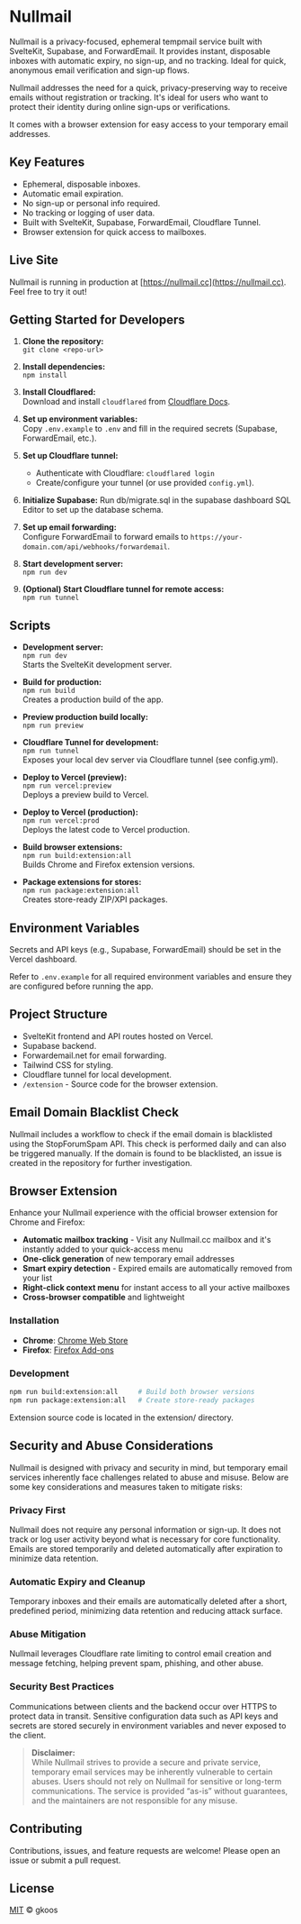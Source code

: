 # Nullmail

Nullmail is a privacy-focused, ephemeral tempmail service built with SvelteKit, Supabase, and ForwardEmail. It provides instant, disposable inboxes with automatic expiry, no sign-up, and no tracking. Ideal for quick, anonymous email verification and sign-up flows.

Nullmail addresses the need for a quick, privacy-preserving way to receive emails without registration or tracking. It's ideal for users who want to protect their identity during online sign-ups or verifications.

It comes with a browser extension for easy access to your temporary email addresses.

## Key Features
- Ephemeral, disposable inboxes.
- Automatic email expiration.
- No sign-up or personal info required.
- No tracking or logging of user data.
- Built with SvelteKit, Supabase, ForwardEmail, Cloudflare Tunnel.
- Browser extension for quick access to mailboxes.

## Live Site

Nullmail is running in production at [https://nullmail.cc](https://nullmail.cc). Feel free to try it out!

## Getting Started for Developers

1. **Clone the repository:**  
   `git clone <repo-url>`

2. **Install dependencies:**  
   `npm install`

3. **Install Cloudflared:**  
   Download and install `cloudflared` from [Cloudflare Docs](https://developers.cloudflare.com/cloudflare-one/connections/connect-apps/install-and-setup/installation/).

4. **Set up environment variables:**  
   Copy `.env.example` to `.env` and fill in the required secrets (Supabase, ForwardEmail, etc.).

5. **Set up Cloudflare tunnel:**  
   - Authenticate with Cloudflare: `cloudflared login`  
   - Create/configure your tunnel (or use provided `config.yml`).

6. **Initialize Supabase:**
   Run db/migrate.sql in the supabase dashboard SQL Editor to set up the database schema.

7. **Set up email forwarding:**  
   Configure ForwardEmail to forward emails to `https://your-domain.com/api/webhooks/forwardemail`.

8. **Start development server:**  
   `npm run dev`

9.  **(Optional) Start Cloudflare tunnel for remote access:**  
   `npm run tunnel`

## Scripts

- **Development server:**  
  `npm run dev`  
  Starts the SvelteKit development server.

- **Build for production:**  
  `npm run build`  
  Creates a production build of the app.

- **Preview production build locally:**  
  `npm run preview`

- **Cloudflare Tunnel for development:**  
  `npm run tunnel`  
  Exposes your local dev server via Cloudflare tunnel (see config.yml).

- **Deploy to Vercel (preview):**  
  `npm run vercel:preview`  
  Deploys a preview build to Vercel.

- **Deploy to Vercel (production):**  
  `npm run vercel:prod`  
  Deploys the latest code to Vercel production.

- **Build browser extensions:**  
  `npm run build:extension:all`  
  Builds Chrome and Firefox extension versions.

- **Package extensions for stores:**  
  `npm run package:extension:all`  
  Creates store-ready ZIP/XPI packages.

## Environment Variables

Secrets and API keys (e.g., Supabase, ForwardEmail) should be set in the Vercel dashboard.

Refer to `.env.example` for all required environment variables and ensure they are configured before running the app.

## Project Structure

- SvelteKit frontend and API routes hosted on Vercel.
- Supabase backend.
- Forwardemail.net for email forwarding.
- Tailwind CSS for styling.
- Cloudflare tunnel for local development.
- `/extension` - Source code for the browser extension.

## Email Domain Blacklist Check

Nullmail includes a workflow to check if the email domain is blacklisted using the StopForumSpam API. This check is performed daily and can also be triggered manually. If the domain is found to be blacklisted, an issue is created in the repository for further investigation.

## Browser Extension

Enhance your Nullmail experience with the official browser extension for Chrome and Firefox:

- **Automatic mailbox tracking** - Visit any Nullmail.cc mailbox and it's instantly added to your quick-access menu
- **One-click generation** of new temporary email addresses
- **Smart expiry detection** - Expired emails are automatically removed from your list
- **Right-click context menu** for instant access to all your active mailboxes
- **Cross-browser compatible** and lightweight

### Installation
- **Chrome**: [Chrome Web Store](link-when-approved)
- **Firefox**: [Firefox Add-ons](link-when-approved)

### Development
```bash
npm run build:extension:all     # Build both browser versions
npm run package:extension:all   # Create store-ready packages
```

Extension source code is located in the extension/ directory.

## Security and Abuse Considerations

Nullmail is designed with privacy and security in mind, but temporary email services inherently face challenges related to abuse and misuse. Below are some key considerations and measures taken to mitigate risks:

### Privacy First
Nullmail does not require any personal information or sign-up. It does not track or log user activity beyond what is necessary for core functionality. Emails are stored temporarily and deleted automatically after expiration to minimize data retention.

### Automatic Expiry and Cleanup
Temporary inboxes and their emails are automatically deleted after a short, predefined period, minimizing data retention and reducing attack surface.

### Abuse Mitigation
Nullmail leverages Cloudflare rate limiting to control email creation and message fetching, helping prevent spam, phishing, and other abuse.

### Security Best Practices
Communications between clients and the backend occur over HTTPS to protect data in transit. Sensitive configuration data such as API keys and secrets are stored securely in environment variables and never exposed to the client.

> **Disclaimer:**  
> While Nullmail strives to provide a secure and private service, temporary email services may be inherently vulnerable to certain abuses. Users should not rely on Nullmail for sensitive or long-term communications. The service is provided “as-is” without guarantees, and the maintainers are not responsible for any misuse.


## Contributing

Contributions, issues, and feature requests are welcome! Please open an issue or submit a pull request.

## License  
[MIT](LICENSE) © gkoos
